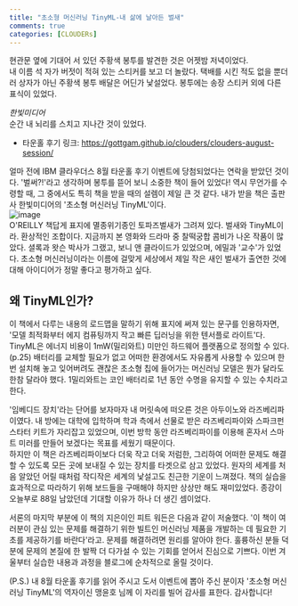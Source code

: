 ```yaml
---
title: "초소형 머신러닝 TinyML-내 삶에 날아든 벌새"
comments: true
categories: [CLOUDERs]
---
```


현관문 옆에 기대어 서 있던 주황색 봉투를 발견한 것은 어젯밤 저녁이었다.  
내 이름 석 자가 버젓이 적혀 있는 스티커를 보고 더 놀랐다. 택배를 시킨 적도 없을 뿐더러 상자가 아닌 주황색 봉투 배달은 어딘가 낯설었다. 봉투에는 송장 스티커 외에 다른 표식이 있었다.    

*한빛미디어*   
순간 내 뇌리를 스치고 지나간 것이 있었다.  
+ 타운홀 후기 링크: <https://gottgam.github.io/clouders/clouders-august-session/>    

얼마 전에 IBM 클라우더스 8월 타운홀 후기 이벤트에 당첨되었다는 연락을 받았던 것이다. '벌써?!'라고 생각하며 봉투를 뜯어 보니 소중한 책이 들어 있었다! 역시 무언가를 수령할 때, 그 중에서도 특히 책을 받을 때의 설렘이 제일 큰 것 같다. 내가 받을 책은 출판사 한빛미디어의 '초소형 머신러닝 TinyML'이다.  
![image](https://user-images.githubusercontent.com/50163676/93694581-6e999f00-fb48-11ea-86a4-642d6f0088e7.jpeg "책이다!")  
O'REILLY 책답게 표지에 멸종위기종인 토파즈벌새가 그려져 있다. 벌새와 TinyML이라. 환상적인 조합이다. 지금까지 본 영화와 드라마 중 찰떡궁합 콤비가 나온 작품이 많았다. 셜록과 왓슨 박사가 그랬고, 보니 앤 클라이드가 있었으며, 에밀과 '교수'가 있었다. 초소형 머신러닝이라는 이름에 걸맞게 세상에서 제일 작은 새인 벌새가 출연한 것에 대해 아이디어가 정말 좋다고 평가하고 싶다.    

## 왜 TinyML인가?  
이 책에서 다루는 내용의 로드맵을 말하기 위해 표지에 써져 있는 문구를 인용하자면, '모델 최적화부터 에지 컴퓨팅까지 작고 빠른 딥러닝을 위한 텐서플로 라이트'다. TinyML은 에너지 비용이 1mW(밀리와트) 미만인 하드웨어 플랫폼으로 정의할 수 있다.(p.25) 배터리를 교체할 필요가 없고 어떠한 환경에서도 자유롭게 사용할 수 있으며 한 번 설치해 놓고 잊어버려도 괜찮은 초소형 칩에 들어가는 머신러닝 모델은 뭔가 달라도 한참 달라야 했다. 1밀리와트는 코인 배터리로 1년 동안 수명을 유지할 수 있는 수치라고 한다.    

'임베디드 장치'라는 단어를 보자마자 내 머릿속에 떠오른 것은 아두이노와 라즈베리파이였다. 내 방에는 대학에 입학하며 학과 측에서 선물로 받은 라즈베리파이와 스파크펀 스타터 키트가 자리잡고 있었으며, 이번 방학 동안 라즈베리파이를 이용해 혼자서 스마트 미러를 만들어 보겠다는 목표를 세웠기 때문이다.  
하지만 이 책은 라즈베리파이보다 더욱 작고 더욱 저럼한, 그리하여 어떠한 문제도 해결할 수 있도록 모든 곳에 보내질 수 있는 장치를 타겟으로 삼고 있었다. 원자의 세계를 처음 알았던 어릴 때처럼 작디작은 세계의 낯설고도 친근한 기운이 느껴졌다. 책의 실습을 효과적으로 따라하기 위해 보드들을 구매해야 하지만 상상만 해도 재미있었다. 종강이 오늘부로 88일 남았던데 기대할 이유가 하나 더 생긴 셈이었다.    

서론의 마지막 부분에 이 책의 지은이인 피트 워든은 다음과 같이 저술했다. '이 책이 여러분이 관심 있는 문제를 해결하기 위한 빌트인 머신러닝 제품을 개발하는 데 필요한 기초를 제공하기를 바란다'라고. 문제를 해결하려면 원리를 알아야 한다. 훌륭하신 분들 덕분에 문제의 본질에 한 발짝 더 다가설 수 있는 기회를 얻어서 진심으로 기쁘다. 이번 겨울부터 실습한 내용과 과정을 블로그에 순차적으로 올릴 것이다.    

(P.S.) 내 8월 타운홀 후기를 읽어 주시고 도서 이벤트에 뽑아 주신 분이자 '초소형 머신러닝 TinyML'의 역자이신 맹윤호 님께 이 자리를 빌어 감사를 표한다. 감사합니다!  
